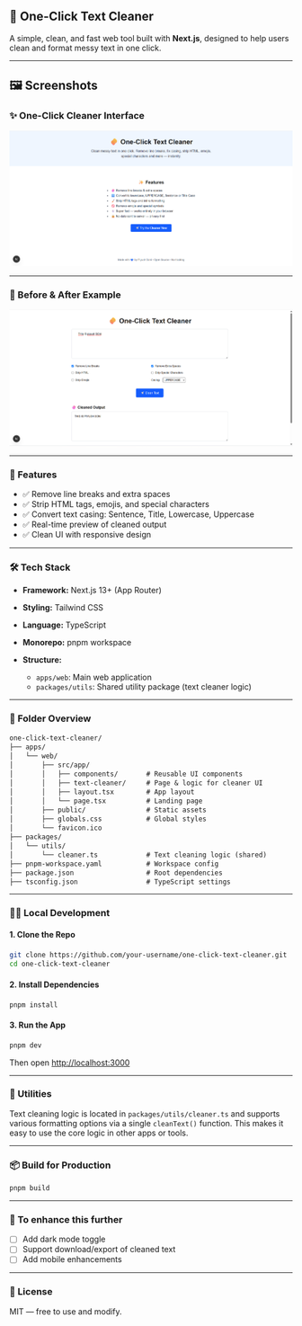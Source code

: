 ## 🧽 One-Click Text Cleaner

A simple, clean, and fast web tool built with **Next.js**, designed to help users clean and format messy text in one click.

---

## 🖼️ Screenshots

### ✨ One-Click Cleaner Interface

![Cleaner UI](./apps/web/public/images/screenshot-landing-ui.png)

---

### 🔄 Before & After Example

![Before After](./apps/web/public/images/screenshot-cleaner-ui.png)

---

### 🚀 Features

* ✅ Remove line breaks and extra spaces
* ✅ Strip HTML tags, emojis, and special characters
* ✅ Convert text casing: Sentence, Title, Lowercase, Uppercase
* ✅ Real-time preview of cleaned output
* ✅ Clean UI with responsive design

---

### 🛠️ Tech Stack

* **Framework:** Next.js 13+ (App Router)
* **Styling:** Tailwind CSS
* **Language:** TypeScript
* **Monorepo:** pnpm workspace
* **Structure:**

  * `apps/web`: Main web application
  * `packages/utils`: Shared utility package (text cleaner logic)

---

### 📁 Folder Overview

```
one-click-text-cleaner/
├── apps/
│   └── web/
│       ├── src/app/
│       │   ├── components/       # Reusable UI components
│       │   ├── text-cleaner/     # Page & logic for cleaner UI
│       │   ├── layout.tsx        # App layout
│       │   └── page.tsx          # Landing page
│       ├── public/               # Static assets
│       ├── globals.css           # Global styles
│       └── favicon.ico
├── packages/
│   └── utils/
│       └── cleaner.ts            # Text cleaning logic (shared)
├── pnpm-workspace.yaml           # Workspace config
├── package.json                  # Root dependencies
├── tsconfig.json                 # TypeScript settings
```

---

### 🧑‍💻 Local Development

#### 1. Clone the Repo

```bash
git clone https://github.com/your-username/one-click-text-cleaner.git
cd one-click-text-cleaner
```

#### 2. Install Dependencies

```bash
pnpm install
```

#### 3. Run the App

```bash
pnpm dev
```

Then open [http://localhost:3000](http://localhost:3000)

---

### 🧠 Utilities

Text cleaning logic is located in `packages/utils/cleaner.ts` and supports various formatting options via a single `cleanText()` function. This makes it easy to use the core logic in other apps or tools.

---

### 📦 Build for Production

```bash
pnpm build
```

---

### 📌 To enhance this further

* [ ] Add dark mode toggle
* [ ] Support download/export of cleaned text
* [ ] Add mobile enhancements

---

### 📃 License

MIT — free to use and modify.
